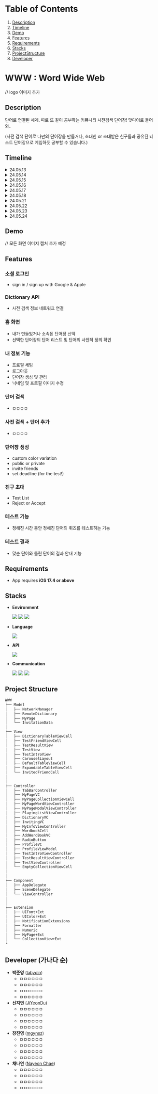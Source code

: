 # Table of Contents
1. [Description](#description)
2. [Timeline](#timeline)
3. [Demo](#demo)
4. [Features](#features)
5. [Requirements](#requirements)
6. [Stacks](#stacks)
7. [ProjectStructure](#projectStructure)
8. [Developer](#developer)

# WWW : Word Wide Web

// logo 이미지 추가



## Description

단어로 연결된 세계.
따로 또 같이 공부하는 커뮤니티 사전검색 단어장! 
맞다이로 들어와.. 


(사전 검색 단어로 나만의 단어장을 만들거나, 
초대한 or 초대받은 친구들과 공유된 테스트 단어장으로 게임하듯 공부할 수 있습니다.)


## Timeline

<details>
   <summary> 24.05.13 </summary>
    <pre>● Project 아이디어 회의
    ○ 컨셉 논의, 역할 분담, 와이어프레임 구성

    </pre>
</details>

<details>
   <summary> 24.05.14 </summary>
        <pre>● 주요 기능에 대한 상세한 논의
● 소셜 로그인 페이지 구현
    ○ Sign in / Sign up 기능 및 페이지 구현
        </pre>
</details>

<details>
   <summary> 24.05.15 </summary>
    <pre>● 계정 정보 저장(backend) 기능 구현
● Firebase 구축
    </pre>
</details>

<details>
   <summary> 24.05.16 </summary>
   <pre>● ㅁㅁㅁㅁ
● ㅁㅁㅁㅁ
● ㅁㅁㅁㅁ
● ㅁㅁㅁㅁ
   </pre>
</details>

<details>
   <summary> 24.05.17 </summary>
   <pre>● 친구 초대 페이지 생성
● ㅁㅁㅁㅁ
● ㅁㅁㅁㅁ
● ㅁㅁㅁㅁ
● ㅁㅁㅁㅁ
● ㅁㅁㅁㅁ
   </pre>
</details>

<details>
   <summary> 24.05.18 </summary>
   <pre>● ㅁㅁㅁㅁ
   </pre>
</details>    

<details>
   <summary> 24.05.21 </summary>
   <pre>● ㅁㅁㅁㅁ
   </pre>
</details>    

<details>
   <summary> 24.05.22 </summary>
   <pre>● ㅁㅁㅁㅁ
   </pre>
</details>    

<details>
   <summary> 24.05.23 </summary>
   <pre>● ㅁㅁㅁㅁ
   </pre>
</details>   

<details>
   <summary> 24.05.24 </summary>
   <pre>● 최종 점검 (UI 디테일 및 파일명, 디자인 패턴 점검 등)
● ReadMe 작성
   </pre>
</details> 

## Demo
// 모든 화면 이미지 캡처 추가 예정


## Features
### 소셜 로그인
- sign in / sign up with Google & Apple


### Dictionary API
- 사전 검색 정보 네트워크 연결


### 홈 화면
- 내가 만들었거나 소속된 단어장 선택
- 선택한 단어장의 단어 리스트 및 단어의 사전적 정의 확인


### 내 정보 기능
- 프로필 세팅
- 로그아웃
- 단어장 생성 및 관리
- 닉네임 및 프로필 이미지 수정


### 단어 검색
- ㅁㅁㅁㅁ


### 사전 검색 + 단어 추가
- ㅁㅁㅁㅁ


### 단어장 생성
- custom color variation
- public or private 
- invite friends
- set deadline (for the test!)


### 친구 초대
- Test List 
- Reject or Accept


### 테스트 기능
- 정해진 시간 동안 정해진 단어의 퀴즈를 테스트하는 기능


### 테스트 결과
- 맞춘 단어와 틀린 단어의 결과 안내 기능


## Requirements
- App requires **iOS 17.4 or above**

## Stacks
- **Environment**

    <img src="https://img.shields.io/badge/-Xcode-147EFB?style=flat&logo=xcode&logoColor=white"/> <img src="https://img.shields.io/badge/-git-F05032?style=flat&logo=git&logoColor=white"/> <img src="https://img.shields.io/badge/firebase-a08021?style=for-the-badge&logo=firebase&logoColor=ffcd34"/>

- **Language**

    <img src="https://img.shields.io/badge/-swift-F05138?style=flat&logo=swift&logoColor=white"/> 

- **API**

    <img src="https://img.shields.io/badge/-Kakao-FFCD00?style=flat&logo=Kakao&logoColor=white"/>

- **Communication**

    <img src="https://img.shields.io/badge/-Slack-4A154B?style=flat&logo=Slack&logoColor=white"/> <img src="https://img.shields.io/badge/-Notion-000000?style=flat&logo=Notion&logoColor=white"/> <img src="https://img.shields.io/badge/-Figma-F24E1E?style=flat&logo=Figma&logoColor=white"/>

## Project Structure

```markdown
WWW
├── Model
│   ├── NetworkManager
│   ├── RemoteDictionary
│   ├── MyPage
│   └── InvitationData
│
├── View
│   ├── DictionaryTableViewCell
│   ├── TestFriendViewCell
│   ├── TestResultView
│   ├── TestView
│   ├── TestIntroView
│   ├── CarouselLayout
│   ├── DefaultTableViewCell
│   ├── ExpandableTableViewCell
│   └── InvitedFriendCell
│
│
├── Controller
│   ├── TabBarController
│   ├── MyPageVC
│   ├── MyPageCollectionViewCell
│   ├── MyPageWordViewController
│   ├── MyPageModalViewController
│   ├── PlayingListViewController
│   ├── DictionaryVC
│   ├── InvitingVC
│   ├── MyInfoViewController
│   ├── WordbookCell
│   ├── AddWordBookVC
│   ├── RadioButton
│   ├── ProfileVC
│   ├── ProfileViewModel
│   ├── TestIntroViewController
│   ├── TestResultViewController
│   ├── TestViewController
│   └── EmptyCollectionViewCell
│
│
├── Component
│   ├── AppDelegate
│   ├── SceneDelegate
│   └── ViewController
│
│
├── Extension
│   ├── UIFont+Ext
│   ├── UIColor+Ext
│   ├── NotificationExtensions
│   ├── Formatter
│   ├── Numeric
│   ├── MyPage+Ext
│   └── CollectionView+Ext
└ 
```


## Developer (가나다 순)
*  **박준영** ([labydin](https://github.com/labydin))
    - ㅁㅁㅁㅁㅁㅁ
    - ㅁㅁㅁㅁㅁㅁ
    - ㅁㅁㅁㅁㅁㅁ
    - ㅁㅁㅁㅁㅁㅁ 
*  **신지연** ([JiYeonDu](https://github.com/JiYeonDu))
    - ㅁㅁㅁㅁㅁㅁ
    - ㅁㅁㅁㅁㅁㅁ
    - ㅁㅁㅁㅁㅁㅁ
    - ㅁㅁㅁㅁㅁㅁ
*  **장진영** ([mgynsz](https://github.com/mgynsz))
    - ㅁㅁㅁㅁㅁㅁ
    - ㅁㅁㅁㅁㅁㅁ
    - ㅁㅁㅁㅁㅁㅁ
    - ㅁㅁㅁㅁㅁㅁ
*  **채나연** ([Nayeon Chae](https://github.com/NY-Chae))
    - ㅁㅁㅁㅁㅁㅁ
    - ㅁㅁㅁㅁㅁㅁ
    - ㅁㅁㅁㅁㅁㅁ
    - ㅁㅁㅁㅁㅁㅁ
